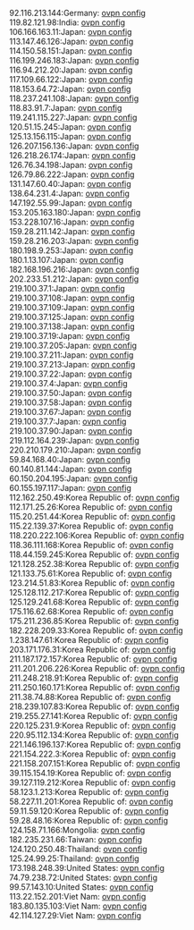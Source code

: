 92.116.213.144:Germany: [ovpn config](vpn/92_116_213_144.ovpn)  
119.82.121.98:India: [ovpn config](vpn/119_82_121_98.ovpn)  
106.166.163.11:Japan: [ovpn config](vpn/106_166_163_11.ovpn)  
113.147.46.126:Japan: [ovpn config](vpn/113_147_46_126.ovpn)  
114.150.58.151:Japan: [ovpn config](vpn/114_150_58_151.ovpn)  
116.199.246.183:Japan: [ovpn config](vpn/116_199_246_183.ovpn)  
116.94.212.20:Japan: [ovpn config](vpn/116_94_212_20.ovpn)  
117.109.66.122:Japan: [ovpn config](vpn/117_109_66_122.ovpn)  
118.153.64.72:Japan: [ovpn config](vpn/118_153_64_72.ovpn)  
118.237.241.108:Japan: [ovpn config](vpn/118_237_241_108.ovpn)  
118.83.91.7:Japan: [ovpn config](vpn/118_83_91_7.ovpn)  
119.241.115.227:Japan: [ovpn config](vpn/119_241_115_227.ovpn)  
120.51.15.245:Japan: [ovpn config](vpn/120_51_15_245.ovpn)  
125.13.156.115:Japan: [ovpn config](vpn/125_13_156_115.ovpn)  
126.207.156.136:Japan: [ovpn config](vpn/126_207_156_136.ovpn)  
126.218.26.174:Japan: [ovpn config](vpn/126_218_26_174.ovpn)  
126.76.34.198:Japan: [ovpn config](vpn/126_76_34_198.ovpn)  
126.79.86.222:Japan: [ovpn config](vpn/126_79_86_222.ovpn)  
131.147.60.40:Japan: [ovpn config](vpn/131_147_60_40.ovpn)  
138.64.231.4:Japan: [ovpn config](vpn/138_64_231_4.ovpn)  
147.192.55.99:Japan: [ovpn config](vpn/147_192_55_99.ovpn)  
153.205.163.180:Japan: [ovpn config](vpn/153_205_163_180.ovpn)  
153.228.107.16:Japan: [ovpn config](vpn/153_228_107_16.ovpn)  
159.28.211.142:Japan: [ovpn config](vpn/159_28_211_142.ovpn)  
159.28.216.203:Japan: [ovpn config](vpn/159_28_216_203.ovpn)  
180.198.9.253:Japan: [ovpn config](vpn/180_198_9_253.ovpn)  
180.1.13.107:Japan: [ovpn config](vpn/180_1_13_107.ovpn)  
182.168.196.216:Japan: [ovpn config](vpn/182_168_196_216.ovpn)  
202.233.51.212:Japan: [ovpn config](vpn/202_233_51_212.ovpn)  
219.100.37.1:Japan: [ovpn config](vpn/219_100_37_1.ovpn)  
219.100.37.108:Japan: [ovpn config](vpn/219_100_37_108.ovpn)  
219.100.37.109:Japan: [ovpn config](vpn/219_100_37_109.ovpn)  
219.100.37.125:Japan: [ovpn config](vpn/219_100_37_125.ovpn)  
219.100.37.138:Japan: [ovpn config](vpn/219_100_37_138.ovpn)  
219.100.37.19:Japan: [ovpn config](vpn/219_100_37_19.ovpn)  
219.100.37.205:Japan: [ovpn config](vpn/219_100_37_205.ovpn)  
219.100.37.211:Japan: [ovpn config](vpn/219_100_37_211.ovpn)  
219.100.37.213:Japan: [ovpn config](vpn/219_100_37_213.ovpn)  
219.100.37.22:Japan: [ovpn config](vpn/219_100_37_22.ovpn)  
219.100.37.4:Japan: [ovpn config](vpn/219_100_37_4.ovpn)  
219.100.37.50:Japan: [ovpn config](vpn/219_100_37_50.ovpn)  
219.100.37.58:Japan: [ovpn config](vpn/219_100_37_58.ovpn)  
219.100.37.67:Japan: [ovpn config](vpn/219_100_37_67.ovpn)  
219.100.37.7:Japan: [ovpn config](vpn/219_100_37_7.ovpn)  
219.100.37.90:Japan: [ovpn config](vpn/219_100_37_90.ovpn)  
219.112.164.239:Japan: [ovpn config](vpn/219_112_164_239.ovpn)  
220.210.179.210:Japan: [ovpn config](vpn/220_210_179_210.ovpn)  
59.84.168.40:Japan: [ovpn config](vpn/59_84_168_40.ovpn)  
60.140.81.144:Japan: [ovpn config](vpn/60_140_81_144.ovpn)  
60.150.204.195:Japan: [ovpn config](vpn/60_150_204_195.ovpn)  
60.155.197.117:Japan: [ovpn config](vpn/60_155_197_117.ovpn)  
112.162.250.49:Korea Republic of: [ovpn config](vpn/112_162_250_49.ovpn)  
112.171.25.26:Korea Republic of: [ovpn config](vpn/112_171_25_26.ovpn)  
115.20.251.44:Korea Republic of: [ovpn config](vpn/115_20_251_44.ovpn)  
115.22.139.37:Korea Republic of: [ovpn config](vpn/115_22_139_37.ovpn)  
118.220.222.106:Korea Republic of: [ovpn config](vpn/118_220_222_106.ovpn)  
118.36.111.168:Korea Republic of: [ovpn config](vpn/118_36_111_168.ovpn)  
118.44.159.245:Korea Republic of: [ovpn config](vpn/118_44_159_245.ovpn)  
121.128.252.38:Korea Republic of: [ovpn config](vpn/121_128_252_38.ovpn)  
121.133.75.61:Korea Republic of: [ovpn config](vpn/121_133_75_61.ovpn)  
123.214.51.83:Korea Republic of: [ovpn config](vpn/123_214_51_83.ovpn)  
125.128.112.217:Korea Republic of: [ovpn config](vpn/125_128_112_217.ovpn)  
125.129.241.68:Korea Republic of: [ovpn config](vpn/125_129_241_68.ovpn)  
175.116.62.68:Korea Republic of: [ovpn config](vpn/175_116_62_68.ovpn)  
175.211.236.85:Korea Republic of: [ovpn config](vpn/175_211_236_85.ovpn)  
182.228.209.33:Korea Republic of: [ovpn config](vpn/182_228_209_33.ovpn)  
1.238.147.61:Korea Republic of: [ovpn config](vpn/1_238_147_61.ovpn)  
203.171.176.31:Korea Republic of: [ovpn config](vpn/203_171_176_31.ovpn)  
211.187.172.157:Korea Republic of: [ovpn config](vpn/211_187_172_157.ovpn)  
211.201.206.226:Korea Republic of: [ovpn config](vpn/211_201_206_226.ovpn)  
211.248.218.91:Korea Republic of: [ovpn config](vpn/211_248_218_91.ovpn)  
211.250.160.171:Korea Republic of: [ovpn config](vpn/211_250_160_171.ovpn)  
211.38.74.88:Korea Republic of: [ovpn config](vpn/211_38_74_88.ovpn)  
218.239.107.83:Korea Republic of: [ovpn config](vpn/218_239_107_83.ovpn)  
219.255.27.141:Korea Republic of: [ovpn config](vpn/219_255_27_141.ovpn)  
220.125.231.9:Korea Republic of: [ovpn config](vpn/220_125_231_9.ovpn)  
220.95.112.134:Korea Republic of: [ovpn config](vpn/220_95_112_134.ovpn)  
221.146.196.137:Korea Republic of: [ovpn config](vpn/221_146_196_137.ovpn)  
221.154.222.3:Korea Republic of: [ovpn config](vpn/221_154_222_3.ovpn)  
221.158.207.151:Korea Republic of: [ovpn config](vpn/221_158_207_151.ovpn)  
39.115.154.19:Korea Republic of: [ovpn config](vpn/39_115_154_19.ovpn)  
39.127.119.212:Korea Republic of: [ovpn config](vpn/39_127_119_212.ovpn)  
58.123.1.213:Korea Republic of: [ovpn config](vpn/58_123_1_213.ovpn)  
58.227.11.201:Korea Republic of: [ovpn config](vpn/58_227_11_201.ovpn)  
59.11.59.120:Korea Republic of: [ovpn config](vpn/59_11_59_120.ovpn)  
59.28.48.16:Korea Republic of: [ovpn config](vpn/59_28_48_16.ovpn)  
124.158.71.166:Mongolia: [ovpn config](vpn/124_158_71_166.ovpn)  
182.235.231.66:Taiwan: [ovpn config](vpn/182_235_231_66.ovpn)  
124.120.250.48:Thailand: [ovpn config](vpn/124_120_250_48.ovpn)  
125.24.99.25:Thailand: [ovpn config](vpn/125_24_99_25.ovpn)  
173.198.248.39:United States: [ovpn config](vpn/173_198_248_39.ovpn)  
74.79.238.72:United States: [ovpn config](vpn/74_79_238_72.ovpn)  
99.57.143.10:United States: [ovpn config](vpn/99_57_143_10.ovpn)  
113.22.152.201:Viet Nam: [ovpn config](vpn/113_22_152_201.ovpn)  
183.80.135.103:Viet Nam: [ovpn config](vpn/183_80_135_103.ovpn)  
42.114.127.29:Viet Nam: [ovpn config](vpn/42_114_127_29.ovpn)  
